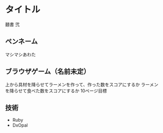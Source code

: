 # タイトル
麺書 弐

## ペンネーム
マシマシあわた

## ブラウザゲーム（名前未定）
上から具材を降らせてラーメンを作って、作った数をスコアにするか
ラーメンを降らせて食べた数をスコアにするか
10ページ目標

## 技術
- Ruby
- DxOpal